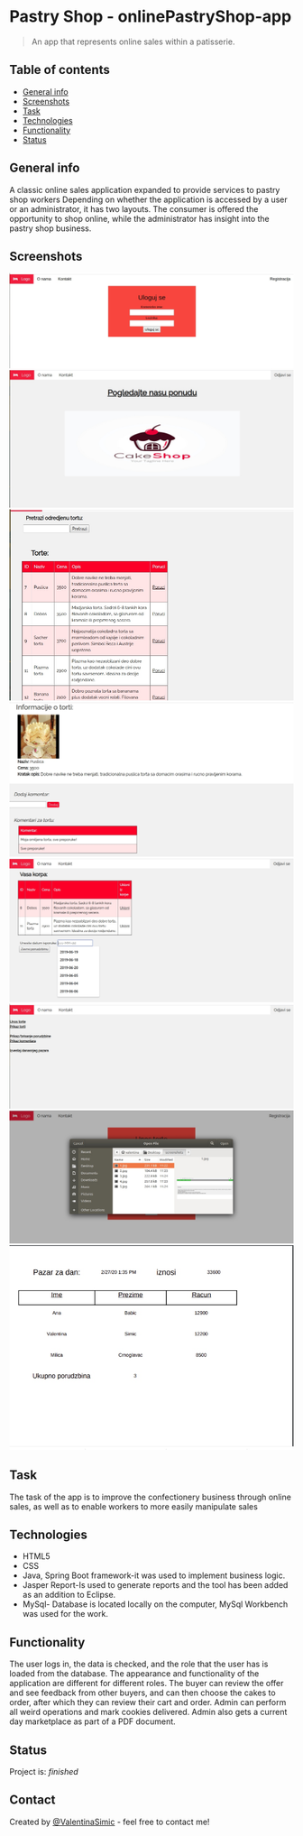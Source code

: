 # Pastry Shop - onlinePastryShop-app
> An app that represents online sales within a patisserie.

## Table of contents
* [General info](#general-info)
* [Screenshots](#screenshots)
* [Task](#task)
* [Technologies](#technologies)
* [Functionality](#functionality)
* [Status](#status)



## General info
A classic online sales application expanded to provide services to pastry shop workers
Depending on whether the application is accessed by a user or an administrator, it has two layouts. The consumer is offered the opportunity to shop online, while the administrator has insight into the pastry shop business.

## Screenshots
![Example screenshot](./screenshots/1.jpg) 
![Example screenshot](./screenshots/2.jpg) 
![Example screenshot](./screenshots/3.jpg) 
![Example screenshot](./screenshots/4.jpg) 
![Example screenshot](./screenshots/5.jpg) 
![Example screenshot](./screenshots/6.jpg) 
![Example screenshot](./screenshots/7.jpg) 
![Example screenshot](./screenshots/8.jpg) 

## Task
The task of the app is to improve the confectionery business through online sales, as well as to enable workers to more easily manipulate sales

## Technologies
* HTML5
* CSS
* Java, Spring Boot framework-it was used to implement business logic.
* Jasper Report-Is used to generate reports and the tool has been added as an addition to Eclipse.
* MySql- Database is located locally on the computer, MySql Workbench was used for the work.


## Functionality
The user logs in, the data is checked, and the role that the user has is loaded from the database.
The appearance and functionality of the application are different for different roles.
The buyer can review the offer and see feedback from other buyers, and can then choose the cakes to order, after which they can review their cart and order. Admin can perform all weird operations and mark cookies delivered. Admin also gets a current day marketplace as part of a PDF document.


## Status
Project is: _finished_


## Contact
Created by [@ValentinaSimic](https://github.com/ValentinaSimic) - feel free to contact me!



